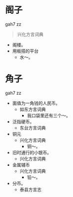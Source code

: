# 阁子
gah7 zz
> 兴化方言词典
- 阁楼。
- 用板搭的平台
  - 水～。

# 角子
gah7 zz
+ 面值为一角钱的人民币。
  * 如东方言词典
    - 我口袋里还有三个～。
+ 泛指硬币。
  * 东台方言词典
+ 铜元
  * 兴化方言词典
    - 铜～。
+ 旧时通行的小银币。
  * 兴化方言词典
+ 金属辅币
  * 兴化方言词典
    - 铅～。
+ 分币。
  * 泰县方言志
